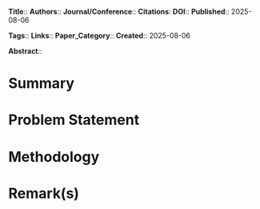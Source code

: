 **Title**:: 
**Authors**::
**Journal/Conference**:: 
**Citations**:
**DOI**::
**Published**:: 2025-08-06

**Tags**::
**Links**::
**Paper_Category**::
**Created**:: 2025-08-06

**Abstract**::
# Summary

# Problem Statement

# Methodology

# Remark(s)

